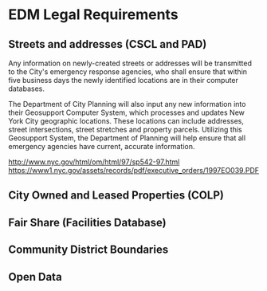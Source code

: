 # **EDM Legal Requirements**

## Streets and addresses (CSCL and PAD)
Any information on newly-created streets or addresses will be transmitted to the City's emergency response agencies, who shall ensure that within five business days the newly identified locations are in their computer databases.

The Department of City Planning will also input any new information into their Geosupport Computer System, which processes and updates New York City geographic locations. These locations can include addresses, street intersections, street stretches and property parcels. Utilizing this Geosupport System, the Department of Planning will help ensure that all emergency agencies have current, accurate information.

http://www.nyc.gov/html/om/html/97/sp542-97.html
https://www1.nyc.gov/assets/records/pdf/executive_orders/1997EO039.PDF

## City Owned and Leased Properties (COLP)

## Fair Share (Facilities Database)

## Community District Boundaries

## Open Data
